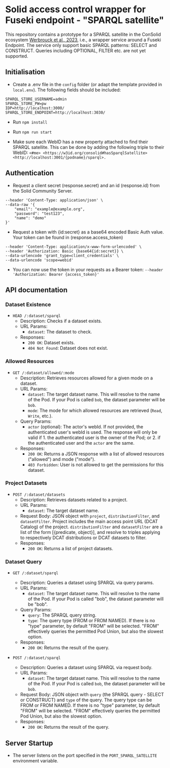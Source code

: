 # Solid access control wrapper for Fuseki endpoint - "SPARQL satellite"
This repository contains a prototype for a SPARQL satellite in the ConSolid ecosystem [Werbrouck et al., 2023](https://content.iospress.com/articles/semantic-web/sw233396), i.e., a wrapper service around a Fuseki Endpoint.
The service only support basic SPARQL patterns: SELECT and CONSTRUCT. Queries including OPTIONAL, FILTER etc. are not yet supported. 

## Initialisation
* Create a .env file in the `config` folder (or adapt the template provided in `local.env`). The following fields should be included:
```PORT_SPARQL_SATELLITE=3001
SPARQL_STORE_USERNAME=admin
SPARQL_STORE_PW=pw
IDP=http://localhost:3000/
SPARQL_STORE_ENDPOINT=http://localhost:3030/
```

* Run ```npm install```
* Run ```npm run start```

* Make sure each WebID has a new property attached to find their SPARQL satellite. This can be done by adding the following triple to their WebID:
```<#me> <https://w3id.org/consolid#hasSparqlSatellite> <http://localhost:3001/{podname}/sparql>.```

## Authentication
* Request a client secret (response.secret) and an id (response.id) from the Solid Community Server. 
```curl --location 'http://localhost:3000/idp/credentials/' \
--header 'Content-Type: application/json' \
--data-raw '{
    "email": "example@example.org",
    "password": "test123",
    "name": "demo"
}'
```

* Request a token with {id:secret} as a base64 encoded Basic Auth value. Your token can be found in (response.access_token)
```curl --location 'http://localhost:3000/.oidc/token' \
--header 'Content-Type: application/x-www-form-urlencoded' \
--header 'Authorization: Basic {base64{id:secret}} \
--data-urlencode 'grant_type=client_credentials' \
--data-urlencode 'scope=webid'
```

* You can now use the token in your requests as a Bearer token: 
`--header 'Authorization: Bearer {access_token}'`

## API documentation
### Dataset Existence
- `HEAD /:dataset/sparql`
  - Description: Checks if a dataset exists.
  - URL Params:
    - `dataset`: The dataset to check.
  - Responses:
    - `200 OK`: Dataset exists.
    - `404 Not Found`: Dataset does not exist.

### Allowed Resources
- `GET /:dataset/allowed/:mode`
  - Description: Retrieves resources allowed for a given mode on a dataset.
  - URL Params:
    - `dataset`: The target dataset name. This will resolve to the name of the Pod. If your Pod is called `bob`, the dataset parameter will be `bob`. 
    - `mode`: The mode for which allowed resources are retrieved (`Read`, `Write`, etc.).
  - Query Params:
    - `actor` (optional): The actor's webId. If not provided, the authenticated user's webId is used. The response will only be valid if 1. the authenticated user is the owner of the Pod; or 2. if the authenticated user and the `actor` are the same.
  - Responses:
    - `200 OK`: Returns a JSON response with a list of allowed resources ("allowed") and mode ("mode").
    - `403 Forbidden`: User is not allowed to get the permissions for this dataset.

### Project Datasets
- `POST /:dataset/datasets`
  - Description: Retrieves datasets related to a project.
  - URL Params:
    - `dataset`: The target dataset name.
  - Request Body: JSON object with `project`, `distributionFilter`, and `datasetFilter`. Project includes the main access point URL (DCAT Catalog) of the project. `distributionFilter` and `datasetFilter` are a list of the form [{predicate, object}], and resolve to triples applying to respectively DCAT distributions or DCAT datasets to filter.
  - Responses:
    - `200 OK`: Returns a list of project datasets.

### Dataset Query
- `GET /:dataset/sparql`
  - Description: Queries a dataset using SPARQL via query params.
  - URL Params:
    - `dataset`: The target dataset name. This will resolve to the name of the Pod. If your Pod is called "bob", the dataset parameter will be "bob". 
  - Query Params:
    - `query`: The SPARQL query string.
    - `type`: The query type (FROM or FROM NAMED). If there is no "type" parameter, by default "FROM" will be selected. "FROM" effectively queries the permitted Pod Union, but also the slowest option. 
  - Responses:
    - `200 OK`: Returns the result of the query.

- `POST /:dataset/sparql`
  - Description: Queries a dataset using SPARQL via request body.
  - URL Params:
    - `dataset`: The target dataset name. This will resolve to the name of the Pod. If your Pod is called `bob`, the dataset parameter will be `bob`. 
  - Request Body: JSON object with `query` (the SPARQL query - SELECT or CONSTRUCT) and `type` of the query. The query type can be FROM or FROM NAMED. If there is no "type" parameter, by default "FROM" will be selected. "FROM" effectively queries the permitted Pod Union, but also the slowest option.
  - Responses:
    - `200 OK`: Returns the result of the query.

## Server Startup
- The server listens on the port specified in the `PORT_SPARQL_SATELLITE` environment variable.
